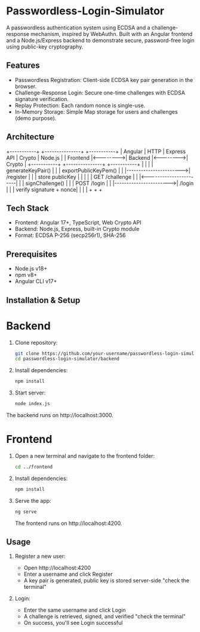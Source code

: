 # Passwordless-Login-Simulator

A passwordless authentication system using ECDSA and a challenge-response mechanism, inspired by WebAuthn. Built with an Angular frontend and a Node.js/Express backend to demonstrate secure, password-free login using public-key cryptography.

## Features

- Passwordless Registration: Client-side ECDSA key pair generation in the browser.
- Challenge-Response Login: Secure one-time challenges with ECDSA signature verification.
- Replay Protection: Each random nonce is single-use.
- In-Memory Storage: Simple Map storage for users and challenges (demo purpose).

## Architecture

+-----------+          +---------------+          +-----------+
| Angular   |  HTTP    |  Express API  |  Crypto  | Node.js   |
| Frontend  |<-------->|  Backend      |<-------->| Crypto    |
+-----------+          +---------------+          +-----------+
     |                        |                         |
     | generateKeyPair()      |                         |
     | exportPublicKeyPem()   |                         |
     |----------------------->| /register               |
     |                        | store publicKey         |
     |                        |                         |
     |   GET /challenge       |                         |
     |<-----------------------|                         |
     |   signChallenge()      |                         |
     |   POST /login          |                         |
     |----------------------->| /login                  |
     |                        | verify signature + nonce|
     |                        |                         |
     +                        +                         +

## Tech Stack

- Frontend: Angular 17+, TypeScript, Web Crypto API
- Backend: Node.js, Express, built-in Crypto module
- Format: ECDSA P-256 (secp256r1), SHA-256

## Prerequisites

- Node.js v18+
- npm v8+
- Angular CLI v17+

## Installation & Setup

# Backend
  1. Clone repository:
     ```bash
     git clone https://github.com/your-username/passwordless-login-simulator.git
     cd passwordless-login-simulator/backend
     ```
  3. Install dependencies:
     ```bash
     npm install
     ```
  5. Start server:
     ```bash
     node index.js
     ```
   The backend runs on http://localhost:3000.

# Frontend
  1. Open a new terminal and navigate to the frontend folder:
     ```bash
     cd ../frontend
     ```
  3. Install dependencies:
     ```bash
     npm install
     ```
  5. Serve the app:
     ```bash
     ng serve
     ```
     The frontend runs on http://localhost:4200.

## Usage

  1. Register a new user:
     - Open http://localhost:4200
     - Enter a username and click Register
     - A key pair is generated, public key is stored server-side "check the terminal"
     
  2. Login:
     - Enter the same username and click Login
     - A challenge is retrieved, signed, and verified "check the terminal"
     - On success, you'll see Login successful
